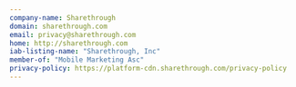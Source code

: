 ```yaml
---
company-name: Sharethrough
domain: sharethrough.com
email: privacy@sharethrough.com
home: http://sharethrough.com
iab-listing-name: "Sharethrough, Inc"
member-of: "Mobile Marketing Asc"
privacy-policy: https://platform-cdn.sharethrough.com/privacy-policy
---
```




